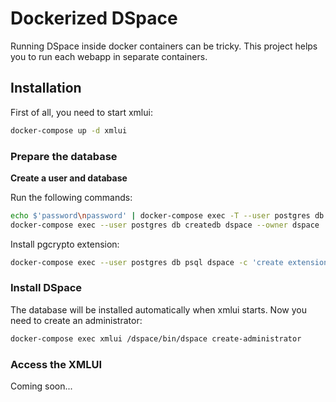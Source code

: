 # Dockerized DSpace

Running DSpace inside docker containers can be tricky. This project helps you to run each webapp in separate containers.

## Installation

First of all, you need to start xmlui:

```bash
docker-compose up -d xmlui
```

### Prepare the database

**Create a user and database**

Run the following commands:

```bash
echo $'password\npassword' | docker-compose exec -T --user postgres db createuser dspace --pwprompt
docker-compose exec --user postgres db createdb dspace --owner dspace
```

Install pgcrypto extension:

```bash
docker-compose exec --user postgres db psql dspace -c 'create extension pgcrypto;'
```

### Install DSpace

The database will be installed automatically when xmlui starts. Now you need to create an administrator:

```bash
docker-compose exec xmlui /dspace/bin/dspace create-administrator
```

### Access the XMLUI

Coming soon...
